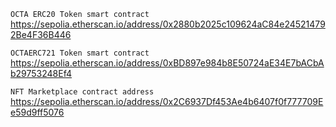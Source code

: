 `OCTA ERC20 Token smart contract`
https://sepolia.etherscan.io/address/0x2880b2025c109624aC84e245214792Be4F36B446

`OCTAERC721 Token smart contract`
https://sepolia.etherscan.io/address/0xBD897e984b8E50724aE34E7bACbAb29753248Ef4

`NFT Marketplace contract address`
https://sepolia.etherscan.io/address/0x2C6937Df453Ae4b6407f0f777709Ee59d9ff5076
